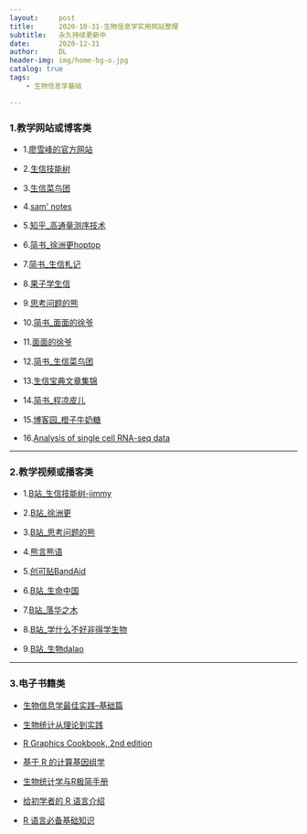 ```yaml
---
layout:     post
title:      2020-10-31-生物信息学实用网站整理
subtitle:   永久持续更新中
date:       2020-12-31
author:     DL
header-img: img/home-bg-o.jpg
catalog: true
tags:
    - 生物信息学基础

---
```


### 1.教学网站或博客类


- 1.[廖雪峰的官方网站](http://genek.tv/)

- 2.[生信技能树](http://www.biotrainee.com/)

- 3.[生信菜鸟团](http://www.bio-info-trainee.com/)

- 4.[sam' notes](https://qinqianshan.com/)

- 5.[知乎_高通量测序技术](https://zhuanlan.zhihu.com/ngs-learning)

- 6.[简书_徐洲更hoptop](https://www.jianshu.com/u/9ea40b5f607a)

- 7.[简书_生信札记](https://www.jianshu.com/u/068665394ccf)

- 8.[果子学生信](https://guoshipeng.com/)

- 9.[思考问题的熊](https://kaopubear.top/blog/)

- 10.[简书_面面的徐爷](https://www.jianshu.com/u/fe854ffa1f9e)

- 11.[面面的徐爷](http://xuchunhui.top/)

- 12.[简书_生信菜鸟团](https://www.jianshu.com/p/b6031cde6773)

- 13.[生信宝典文章集锦](http://blog.genesino.com/)

- 14.[简书_程凉皮儿](https://www.jianshu.com/u/e44c43de1627)

- 15.[博客园_橙子牛奶糖](https://www.cnblogs.com/chenwenyan/)

- 16.[Analysis of single cell RNA-seq data](https://scrnaseq-course.cog.sanger.ac.uk/website/index.html)

---

### 2.教学视频或播客类

- 1.[B站_生信技能树-jimmy](https://space.bilibili.com/338686099/)

- 2.[B站_徐洲更](https://space.bilibili.com/249108235/)

- 3.[B站_思考问题的熊](https://space.bilibili.com/293473627/)

- 4.[熊言熊语](https://podcast.kaopubear.top/)

- 5.[创可贴BandAid](https://space.bilibili.com/44573713/)

- 6.[B站_生命中国](https://space.bilibili.com/19553447/)

- 7.[B站_落华之木](https://space.bilibili.com/238191342/)

- 8.[B站_学什么不好非得学生物](https://space.bilibili.com/396933332/)

- 9.[B站_生物dalao](https://space.bilibili.com/199898430/)

---

### 3.电子书籍类

- [生物信息学最佳实践–基础篇](http://www.biotrainee.com/jmzeng/book/basic/)

- [生物统计从理论到实践](https://www.yuque.com/biotrainee/biostat)

- [R Graphics Cookbook, 2nd edition](https://r-graphics.org/)

- [基于 R 的计算基因组学](https://compgenomr.kaopubear.top/)

- [生物统计学与R极简手册](https://kaopubear.top/learnR/r_and_statistics_basic.html)

- [给初学者的 R 语言介绍](https://kaopubear.top/blog/2017-03-06-rintro2sibs/)

- [R 语言必备基础知识](https://kaopubear.top/blog/2018-12-11-rbasic/)